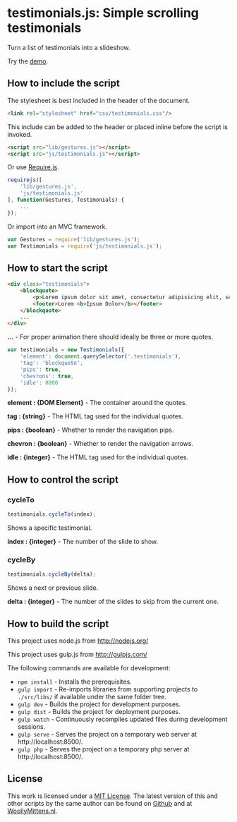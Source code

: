 # testimonials.js: Simple scrolling testimonials

Turn a list of testimonials into a slideshow.

Try the <a href="http://www.woollymittens.nl/default.php?url=useful-testimonials">demo</a>.

## How to include the script

The stylesheet is best included in the header of the document.

```html
<link rel="stylesheet" href="css/testimonials.css"/>
```

This include can be added to the header or placed inline before the script is invoked.

```html
<script src="lib/gestures.js"></script>
<script src="js/testimonials.js"></script>
```

Or use [Require.js](https://requirejs.org/).

```js
requirejs([
	'lib/gestures.js',
	'js/testimonials.js'
], function(Gestures, Testimonials) {
	...
});
```

Or import into an MVC framework.

```js
var Gestures = require('lib/gestures.js');
var Testimonials = require('js/testimonials.js');
```

## How to start the script

```html
<div class="testimonials">
	<blockquote>
		<p>Lorem ipsum dolor sit amet, consectetur adipisicing elit, sed do eiusmod tempor incididunt ut labore et dolore magna aliqua.</p>
		<footer>Lorem <b>Ipsum Dolor</b></footer>
	</blockquote>
	...
</div>
```

**...** - For proper animation there should ideally be three or more quotes.

```javascript
var testimonials = new Testimonials({
	'element': document.querySelector('.testimonials'),
	'tag': 'blockquote',
	'pips': true,
	'chevrons': true,
	'idle': 8000
});
```

**element : {DOM Element}** - The container around the quotes.

**tag : {string}** - The HTML tag used for the individual quotes.

**pips : {boolean}** - Whether to render the navigation pips.

**chevron : {boolean}** - Whether to render the navigation arrows.

**idle : {integer}** - The HTML tag used for the individual quotes.

## How to control the script ##

### cycleTo

```javascript
testimonials.cycleTo(index);
```

Shows a specific testimonial.

**index : {integer}** - The number of the slide to show.

### cycleBy

```javascript
testimonials.cycleBy(delta);
```

Shows a next or previous slide.

**delta : {integer}** - The number of the slides to skip from the current one.

## How to build the script

This project uses node.js from http://nodejs.org/

This project uses gulp.js from http://gulpjs.com/

The following commands are available for development:
+ `npm install` - Installs the prerequisites.
+ `gulp import` - Re-imports libraries from supporting projects to `./src/libs/` if available under the same folder tree.
+ `gulp dev` - Builds the project for development purposes.
+ `gulp dist` - Builds the project for deployment purposes.
+ `gulp watch` - Continuously recompiles updated files during development sessions.
+ `gulp serve` - Serves the project on a temporary web server at http://localhost:8500/.
+ `gulp php` - Serves the project on a temporary php server at http://localhost:8500/.

## License

This work is licensed under a [MIT License](https://opensource.org/licenses/MIT). The latest version of this and other scripts by the same author can be found on [Github](https://github.com/WoollyMittens) and at [WoollyMittens.nl](https://www.woollymittens.nl/).
